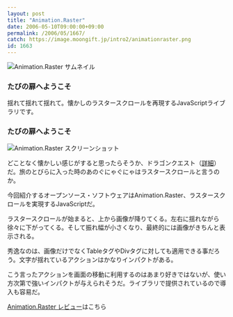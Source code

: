 ```yaml
---
layout: post
title: "Animation.Raster"
date: 2006-05-10T09:00:00+09:00
permalink: /2006/05/1667/
catch: https://image.moongift.jp/intro2/animationraster.png
id: 1663
---
```

 ![Animation.Raster サムネイル](https://image.moongift.jp/intro2/animationraster.t.png "Animation.Raster サムネイル")
  

### たびの扉へようこそ
  
揺れて揺れて揺れて。懐かしのラスタースクロールを再現するJavaScriptライブラリです。  
<!--more-->  

### たびの扉へようこそ
  

![Animation.Raster スクリーンショット](https://image.moongift.jp/intro2/animationraster.png "Animation.Raster スクリーンショット")

  

どことなく懐かしい感じがすると思ったらそうか、ドラゴンクエスト（[詳細](http://ja.wikipedia.org/wiki/%E3%83%A9%E3%82%B9%E3%82%BF%E3%83%BC%E3%82%B9%E3%82%AF%E3%83%AD%E3%83%BC%E3%83%AB)）だ。旅のとびらに入った時のあのぐにゃぐにゃはラスタースクロールと言うのか。

  

今回紹介するオープンソース・ソフトウェアはAnimation.Raster、ラスタースクロールを実現するJavaScriptだ。

  

ラスタースクロールが始まると、上から画像が降りてくる。左右に揺れながら徐々に下がってくる。そして振れ幅が小さくなり、最終的には画像がきちんと表示される。

  

秀逸なのは、画像だけでなくTableタグやDivタグに対しても適用できる事だろう。文字が揺れているアクションはかなりインパクトがある。

  

こう言ったアクションを画面の移動に利用するのはあまり好きではないが、使い方次第で強いインパクトが与えられそうだ。ライブラリで提供されているので導入も容易だ。

  

[Animation.Raster レビュー](http://oss.moongift.jp/review/i-1670.html)はこちら

